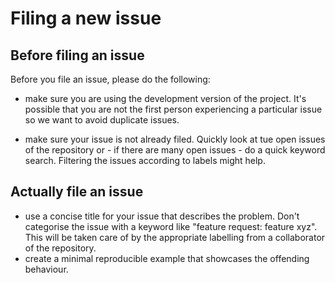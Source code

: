 # Filing a new issue

## Before filing an issue 

Before you file an issue, please do the following: 

- make sure you are using the development version of the project. 
It's possible that you are not the first person experiencing a particular issue 
so we want to avoid duplicate issues.

- make sure your issue is not already filed. 
Quickly look at tue open issues of the repository or - if there are many
open issues - do a quick keyword search. Filtering the issues 
according to labels might help.

## Actually file an issue 

- use a concise title for your issue that describes the problem.
  Don't categorise the issue with a keyword like "feature request: feature xyz".
  This will be taken care of by the appropriate labelling from a collaborator 
  of the repository.
- create a minimal reproducible example that showcases the offending behaviour.
